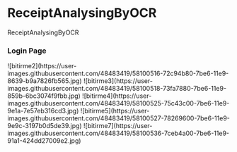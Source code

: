 # ReceiptAnalysingByOCR
ReceiptAnalysingByOCR
<h3>Login Page</h3>
![bitirme2](https://user-images.githubusercontent.com/48483419/58100516-72c94b80-7be6-11e9-8639-b9a7826fb565.jpg)
![bitirme3](https://user-images.githubusercontent.com/48483419/58100518-73fa7880-7be6-11e9-859b-6bc3074f9fbb.jpg)
![bitirme4](https://user-images.githubusercontent.com/48483419/58100525-75c43c00-7be6-11e9-9e1a-7e57eb316cd3.jpg)
![bitirme5](https://user-images.githubusercontent.com/48483419/58100527-78269600-7be6-11e9-9e9c-3197b0d5de39.jpg)
![bitirme7](https://user-images.githubusercontent.com/48483419/58100536-7ceb4a00-7be6-11e9-91a1-424dd27009e2.jpg)
